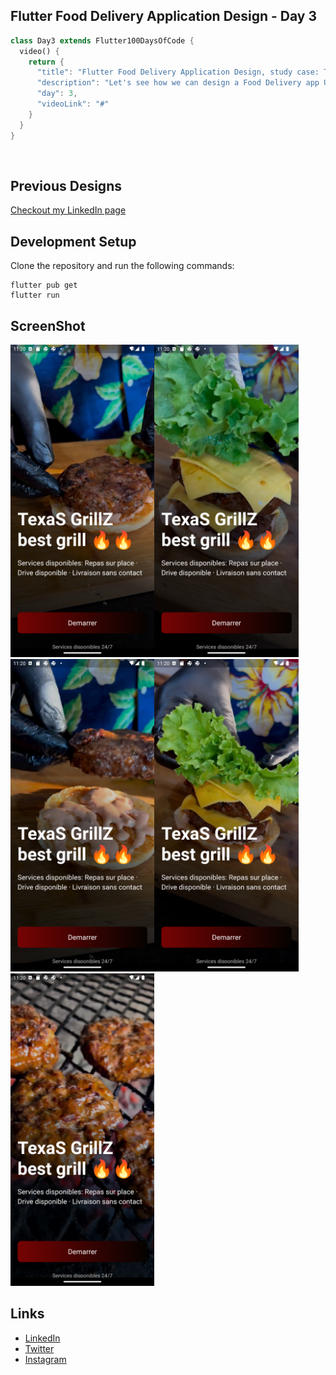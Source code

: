 ## Flutter Food Delivery Application Design - Day 3

```dart
class Day3 extends Flutter100DaysOfCode {
  video() {
    return {
      "title": "Flutter Food Delivery Application Design, study case: Texas Grillz Abidjan",
      "description": "Let's see how we can design a Food Delivery app UI and add some animation.",
      "day": 3,
      "videoLink": "#"
    }
  }
}
```

<br>

## Previous Designs
[Checkout my LinkedIn page](https://www.linkedin.com/feed/update/urn:li:activity:7029743266770112513/)
<br>

## Development Setup
Clone the repository and run the following commands:
```
flutter pub get
flutter run
```


## ScreenShot

<img src="assets/screenshot/one.png" height="500em" /><img src="assets/screenshot/two.png" height="500em" /><img src="assets/screenshot/three.png" height="500em" /><img src="assets/screenshot/four.png" height="500em" /><img src="assets/screenshot/five.png" height="500em" />


## Links
* [LinkedIn](https://www.linkedin.com/in/patrick-wilfried-kamelan-2b388a115/)
* [Twitter](https://twitter.com/KamelanPatrick)
* [Instagram](https://www.instagram.com/patrickispoppin/)
